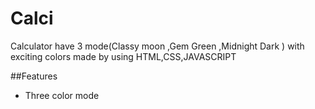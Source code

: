 # Calci
Calculator have 3 mode(Classy moon ,Gem Green ,Midnight Dark ) with exciting colors made by using HTML,CSS,JAVASCRIPT

##Features 
- Three color mode
